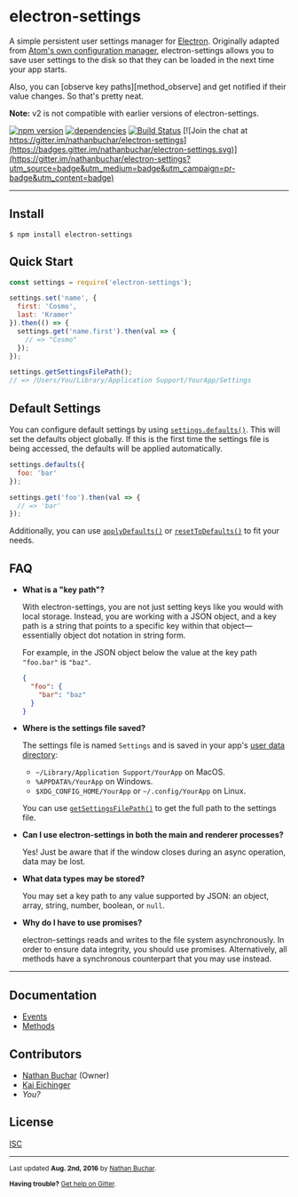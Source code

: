 electron-settings
=================

A simple persistent user settings manager for [Electron][external_electron]. Originally adapted from [Atom's own configuration manager][external_atom-config], electron-settings allows you to save user settings to the disk so that they can be loaded in the next time your app starts.

Also, you can [observe key paths][method_observe] and get notified if their value changes. So that's pretty neat.

**Note:** v2 is not compatible with earlier versions of electron-settings.

[![npm version](https://badge.fury.io/js/electron-settings.svg)](http://badge.fury.io/js/electron-settings)
[![dependencies](https://david-dm.org/nathanbuchar/electron-settings.svg)](https://david-dm.org/nathanbuchar/electron-settings.svg)
[![Build Status](https://travis-ci.org/nathanbuchar/electron-settings.svg?branch=master)](https://travis-ci.org/nathanbuchar/electron-settings)
[![Join the chat at https://gitter.im/nathanbuchar/electron-settings](https://badges.gitter.im/nathanbuchar/electron-settings.svg)](https://gitter.im/nathanbuchar/electron-settings?utm_source=badge&utm_medium=badge&utm_campaign=pr-badge&utm_content=badge)



***



Install
---------

```
$ npm install electron-settings
```


Quick Start
-----------

```js
const settings = require('electron-settings');

settings.set('name', {
  first: 'Cosmo',
  last: 'Kramer'
}).then(() => {
  settings.get('name.first').then(val => {
    // => "Cosmo"
  });
});

settings.getSettingsFilePath();
// => /Users/You/Library/Application Support/YourApp/Settings
```


Default Settings
----------------

You can configure default settings by using [`settings.defaults()`][method_defaults]. This will set the defaults object globally. If this is the first time the settings file is being accessed, the defaults will be applied automatically.

```js
settings.defaults({
  foo: 'bar'
});

settings.get('foo').then(val => {
  // => 'bar'
});
```

Additionally, you can use [`applyDefaults()`][method_apply-defaults] or [`resetToDefaults()`][method_reset-to-defaults] to fit your needs.



FAQ
---

* **What is a "key path"?**

  With electron-settings, you are not just setting keys like you would with local storage. Instead, you are working with a JSON object, and a key path is a string that points to a specific key within that object—essentially object dot notation in string form.

  For example, in the JSON object below the value at the key path `"foo.bar"` is `"baz"`.

  ```json
  {
    "foo": {
      "bar": "baz"
    }
  }
  ```

* **Where is the settings file saved?**

  The settings file is named `Settings` and is saved in your app's [user data directory](http://electron.atom.io/docs/api/app/#appgetpathname):

    * `~/Library/Application Support/YourApp` on MacOS.
    * `%APPDATA%/YourApp` on Windows.
    * `$XDG_CONFIG_HOME/YourApp` or `~/.config/YourApp` on Linux.

  You can use [`getSettingsFilePath()`][method_get-settings-file-path] to get the full path to the settings file.

* **Can I use electron-settings in both the main and renderer processes?**

  Yes! Just be aware that if the window closes during an async operation, data may be lost.

* **What data types may be stored?**

  You may set a key path to any value supported by JSON: an object, array, string, number, boolean, or `null`.

* **Why do I have to use promises?**

  electron-settings reads and writes to the file system asynchronously. In order to ensure data integrity, you should use promises. Alternatively, all methods have a synchronous counterpart that you may use instead.



***



Documentation
-------------
* [Events][docs_events]
* [Methods][docs_methods]


Contributors
-------
* [Nathan Buchar](mailto:hello@nathanbuchar.com) (Owner)
* [Kai Eichinger](mailto:kai.eichinger@outlook.com)
* *You?*


License
-------
[ISC][license]


***
<small>Last updated **Aug. 2nd, 2016** by [Nathan Buchar].</small>

<small>**Having trouble?** [Get help on Gitter][external_gitter].</small>






[license]: ./LICENSE.md

[Nathan Buchar]: mailto:hello@nathanbuchar.com

[section_install]: #install
[section_quick-start]: #quick-start
[section_default-settings]: #default-settings
[section_faq]: #faq
[section_documentation]: #documentation
[section_contributors]: #contributors
[section_license]: #license

[docs_events]: ./docs/events.md
[docs_methods]: ./docs/methods.md

[method_get-settings-file-path]: ./docs/methods.md#getsettingsfilepath
[method_defaults]: ./docs/methods.md#defaults
[method_apply-defaults]: ./docs/methods.md#applydefaults
[method_reset-to-defaults]: ./docs/methods.md#resettodefaults

[external_electron]: https://electron.atom.com
[external_atom-config]: https://github.com/atom/atom/blob/master/src/config.coffee
[external_gitter]: https://gitter.im/nathanbuchar/electron-settings
